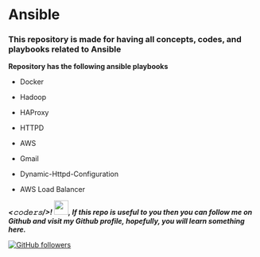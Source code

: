 # Ansible

### This repository is made for having all concepts, codes, and playbooks related to Ansible

**Repository has the following ansible playbooks**

* Docker

* Hadoop

* HAProxy

* HTTPD

* AWS

* Gmail

* Dynamic-Httpd-Configuration

* AWS Load Balancer


***<𝚌𝚘𝚍𝚎𝚛𝚜/>! <img src="https://github.com/TheDudeThatCode/TheDudeThatCode/blob/master/Assets/Hi.gif" width="29px">, If this repo is useful to you then you can follow me on Github and visit my Github profile, hopefully, you will learn something here.***

 [![GitHub followers](https://img.shields.io/github/followers/hackcoderr?label=Follow&style=social)](https://github.com/hackcoderr/?tab=follow)


